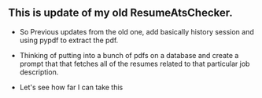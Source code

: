 ## This is update of my old ResumeAtsChecker. 

- So Previous updates from the old one, add basically history session and using pypdf to extract the pdf.

- Thinking of putting into a  bunch of pdfs on a database and create a prompt that that fetches all of the resumes related to that particular job description. 

- Let's see how far I can take this